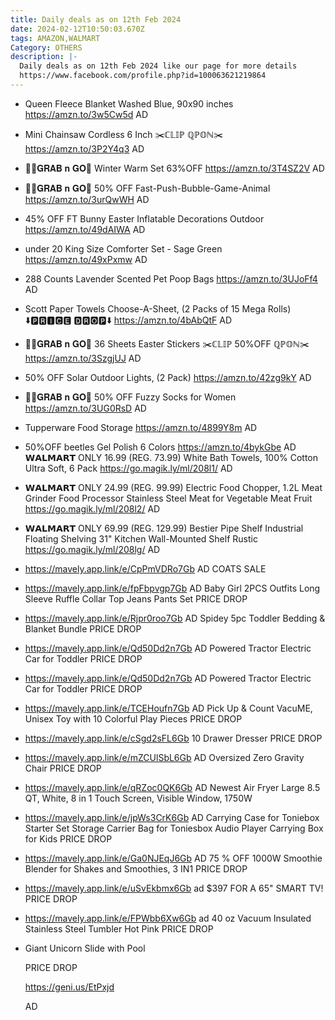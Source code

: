 ```yaml
---
title: Daily deals as on 12th Feb 2024
date: 2024-02-12T10:50:03.670Z
tags: AMAZON,WALMART
Category: OTHERS
description: |-
  Daily deals as on 12th Feb 2024 like our page for more details 
  https://www.facebook.com/profile.php?id=100063621219864
---
```

* Queen Fleece Blanket Washed Blue, 90x90 inches
  https://amzn.to/3w5Cw5d
  AD
* Mini Chainsaw Cordless 6 Inch
  ✂️ℂ𝕃𝕀ℙ ℚℙ𝕆ℕ✂️
  https://amzn.to/3P2Y4q3
  AD
* 🏃‍♀️𝐆𝐑𝐀𝐁 𝐧 𝐆𝐎🏃
  Winter Warm Set
  63%OFF
  https://amzn.to/3T4SZ2V
  AD
* 🏃‍♀️𝐆𝐑𝐀𝐁 𝐧 𝐆𝐎🏃
   50% OFF 
  Fast-Push-Bubble-Game-Animal 
  https://amzn.to/3urQwWH
  AD
* 45% OFF 
  FT Bunny Easter Inflatable Decorations Outdoor
  https://amzn.to/49dAIWA
  AD
* under 20
  King Size Comforter Set - Sage Green
  https://amzn.to/49xPxmw
  AD
* 288 Counts Lavender Scented Pet  Poop Bags
  https://amzn.to/3UJoFf4
  AD
* Scott Paper Towels Choose-A-Sheet, (2 Packs of 15 Mega Rolls)
  ⬇️🅿🆁🅸🅲🅴 🅳🆁🅾🅿⬇️
  https://amzn.to/4bAbQtF
  AD
* 🏃‍♀️𝐆𝐑𝐀𝐁 𝐧 𝐆𝐎🏃
  36 Sheets Easter Stickers
  ✂️ℂ𝕃𝕀ℙ 50%OFF  ℚℙ𝕆ℕ✂️
  https://amzn.to/3SzgjUJ
  AD
* 50% OFF 
  Solar Outdoor Lights, (2 Pack)
  https://amzn.to/42zg9kY
  AD
* 🏃‍♀️𝐆𝐑𝐀𝐁 𝐧 𝐆𝐎🏃
   50% OFF 
  Fuzzy Socks for Women
  https://amzn.to/3UG0RsD
  AD
* Tupperware Food Storage 
  https://amzn.to/4899Y8m
  AD
* 50%OFF
  beetles Gel Polish 6 Colors 
  https://amzn.to/4bykGbe
  AD
  𝗪𝗔𝗟𝗠𝗔𝗥𝗧 
  ONLY 16.99 (REG. 73.99)
  White Bath Towels, 100% Cotton Ultra Soft, 6 Pack
  https://go.magik.ly/ml/208l1/
  AD
* 𝗪𝗔𝗟𝗠𝗔𝗥𝗧 
  ONLY 24.99 (REG. 99.99)
  Electric Food Chopper, 1.2L Meat Grinder Food Processor Stainless Steel Meat for Vegetable Meat Fruit
  https://go.magik.ly/ml/208l2/
  AD
* 𝗪𝗔𝗟𝗠𝗔𝗥𝗧
  ONLY 69.99 (REG. 129.99)
  Bestier Pipe Shelf Industrial Floating Shelving 31" Kitchen Wall-Mounted Shelf Rustic
  https://go.magik.ly/ml/208lg/
  AD
* https://mavely.app.link/e/CpPmVDRo7Gb   AD 
  COATS SALE
* https://mavely.app.link/e/fpFbpvgp7Gb  AD
  Baby Girl 2PCS Outfits Long Sleeve Ruffle Collar Top Jeans Pants Set
  PRICE DROP
* https://mavely.app.link/e/Rjpr0roo7Gb   AD
  Spidey 5pc Toddler Bedding & Blanket Bundle
  PRICE DROP
* https://mavely.app.link/e/Qd50Dd2n7Gb   AD
  Powered Tractor Electric Car for Toddler
  PRICE DROP
* https://mavely.app.link/e/Qd50Dd2n7Gb   AD
  Powered Tractor Electric Car for Toddler
  PRICE DROP
* https://mavely.app.link/e/TCEHoufn7Gb  AD
  Pick Up & Count VacuME, Unisex Toy with 10 Colorful Play Pieces
  PRICE DROP
* https://mavely.app.link/e/cSgd2sFL6Gb
  10 Drawer Dresser
  PRICE DROP
* https://mavely.app.link/e/mZCUlSbL6Gb   AD
  Oversized Zero Gravity Chair
  PRICE DROP
* https://mavely.app.link/e/qRZoc0QK6Gb   AD
  Newest Air Fryer Large 8.5 QT, White, 8 in 1 Touch Screen, Visible Window, 1750W
* https://mavely.app.link/e/jpWs3CrK6Gb    AD
  Carrying Case for Toniebox Starter Set Storage Carrier Bag for Toniesbox Audio Player Carrying Box for Kids
  PRICE DROP
* https://mavely.app.link/e/Ga0NJEqJ6Gb   AD
  75 % OFF
  1000W Smoothie Blender for Shakes and Smoothies, 3 IN1
  PRICE DROP
* https://mavely.app.link/e/uSvEkbmx6Gb   ad
  $397 FOR A 65" SMART TV!
  PRICE DROP
* https://mavely.app.link/e/FPWbb6Xw6Gb   ad
  40 oz Vacuum Insulated Stainless Steel Tumbler Hot Pink
  PRICE DROP
* Giant Unicorn Slide with Pool 

  PRICE DROP

  https://geni.us/EtPxjd

  AD